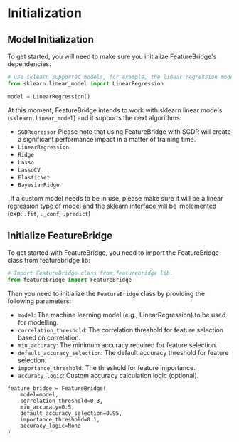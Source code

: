 # Initialization

## Model Initialization

To get started, you will need to make sure you initialize FeatureBridge's dependencies.
```python
# use sklearn supported models, for example, the linear regression model.
from sklearn.linear_model import LinearRegression

model = LinearRegression()
```
At this moment, FeatureBridge intends to work with sklearn linear models (`sklearn.linear_model`) and it supports the next algorithms:

- `SGDRegressor` Please note that using FeatureBridge with SGDR will create a significant performance impact in a matter of training time.
- `LinearRegression`
- `Ridge`
- `Lasso`
- `LassoCV`
- `ElasticNet`
- `BayesianRidge`

_If a custom model needs to be in use, please make sure it will be a linear regression type of model and the sklearn interface will be implemented (exp: `.fit`, `._conf`, `.predict`)

## Initialize FeatureBridge

To get started with FeatureBridge, you need to import the FeatureBridge class from featurebridge lib:
```python
# Import FeatureBridge class from featurebridge lib.
from featurebridge import FeatureBridge
```

Then you need to initialize the `FeatureBridge` class by providing the following parameters:

- `model`: The machine learning model (e.g., LinearRegression) to be used for modelling.
- `correlation_threshold`: The correlation threshold for feature selection based on correlation.
- `min_accuracy`: The minimum accuracy required for feature selection.
- `default_accuracy_selection`: The default accuracy threshold for feature selection.
- `importance_threshold`: The threshold for feature importance.
- `accuracy_logic`: Custom accuracy calculation logic (optional).

```
feature_bridge = FeatureBridge(
    model=model,
    correlation_threshold=0.3,
    min_accuracy=0.5,
    default_accuracy_selection=0.95,
    importance_threshold=0.1,
    accuracy_logic=None
)
```